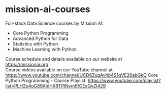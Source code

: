 # mission-ai-courses
 Full-stack Data Science courses by Mission AI:
 - Core Python Programming
 - Advanced Python for Data
 - Statistics with Python
 - Machine Learning with Python

Course schedule and details available on our website at https://missionai.org . <br/>
Course videos available on our YouTube channel at https://www.youtube.com/channel/UCD6ZugAvhb4S1qVE26abGkQ
Core Python Programming - Course Playlist: https://www.youtube.com/playlist?list=PLH2b4oG89XInHX6TPlNvm5fGExQyZI429

